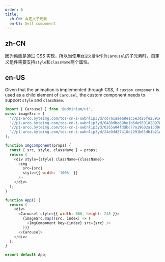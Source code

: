 ```yaml
---
order: 6
title:
  zh-CN: 自定义子元素
  en-US: Self component
---
```


## zh-CN

因为动画是通过 CSS 实现，所以当使用`自定义组件`作为`Carousel`的子元素时，自定义组件需要支持`style`和`className`两个属性。

## en-US

Given that the animation is implemented through CSS, if `custom component` is used as a child element of `Carousel`, the custom component needs to support `style` and `className`.

```js
import { Carousel } from '@adminium/ui';
const imageSrc = [
  '//p1-arco.byteimg.com/tos-cn-i-uwbnlip3yd/cd7a1aaea8e1c5e3d26fe2591e561798.png~tplv-uwbnlip3yd-webp.webp',
  '//p1-arco.byteimg.com/tos-cn-i-uwbnlip3yd/6480dbc69be1b5de95010289787d64f1.png~tplv-uwbnlip3yd-webp.webp',
  '//p1-arco.byteimg.com/tos-cn-i-uwbnlip3yd/0265a04fddbd77a19602a15d9d55d797.png~tplv-uwbnlip3yd-webp.webp',
  '//p1-arco.byteimg.com/tos-cn-i-uwbnlip3yd/24e0dd27418d2291b65db1b21aa62254.png~tplv-uwbnlip3yd-webp.webp',
];

function ImgComponent(props) {
  const { src, style, className } = props;
  return (
    <div style={style} className={className}>
      <img
        src={src}
        style={{ width: '100%' }}
      />
    </div>
  );
}

function App() {
  return (
    <div>
      <Carousel style={{ width: 600, height: 240 }}>
        {imageSrc.map((src, index) => (
          <ImgComponent key={index} src={src} />
        ))}
      </Carousel>
    </div>
  );
}

export default App;
```
